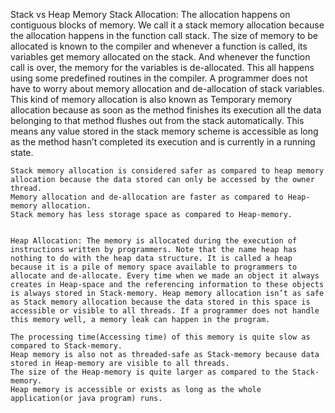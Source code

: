Stack vs Heap Memory
	Stack Allocation: The allocation happens on contiguous blocks of memory. We call it a stack memory allocation because the allocation happens in the function call stack. The size of memory to be allocated is known to the compiler and whenever a function is called, its variables get memory allocated on the stack. And whenever the function call is over, the memory for the variables is de-allocated. This all happens using some predefined routines in the compiler. A programmer does not have to worry about memory allocation and de-allocation of stack variables. This kind of memory allocation is also known as Temporary memory allocation because as soon as the method finishes its execution all the data belonging to that method flushes out from the stack automatically. This means any value stored in the stack memory scheme is accessible as long as the method hasn’t completed its execution and is currently in a running state.


	Stack memory allocation is considered safer as compared to heap memory allocation because the data stored can only be accessed by the owner thread.
	Memory allocation and de-allocation are faster as compared to Heap-memory allocation.
	Stack memory has less storage space as compared to Heap-memory.


	Heap Allocation: The memory is allocated during the execution of instructions written by programmers. Note that the name heap has nothing to do with the heap data structure. It is called a heap because it is a pile of memory space available to programmers to allocate and de-allocate. Every time when we made an object it always creates in Heap-space and the referencing information to these objects is always stored in Stack-memory. Heap memory allocation isn’t as safe as Stack memory allocation because the data stored in this space is accessible or visible to all threads. If a programmer does not handle this memory well, a memory leak can happen in the program.

	The processing time(Accessing time) of this memory is quite slow as compared to Stack-memory.
	Heap memory is also not as threaded-safe as Stack-memory because data stored in Heap-memory are visible to all threads.
	The size of the Heap-memory is quite larger as compared to the Stack-memory.
	Heap memory is accessible or exists as long as the whole application(or java program) runs.